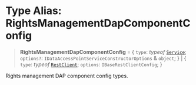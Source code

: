 # Type Alias: RightsManagementDapComponentConfig

> **RightsManagementDapComponentConfig** = \{ `type`: *typeof* [`Service`](../variables/RightsManagementDapComponentType.md#service); `options?`: `IDataAccessPointServiceConstructorOptions` & `object`; \} \| \{ `type`: *typeof* [`RestClient`](../variables/RightsManagementDapComponentType.md#restclient); `options`: `IBaseRestClientConfig`; \}

Rights management DAP component config types.
